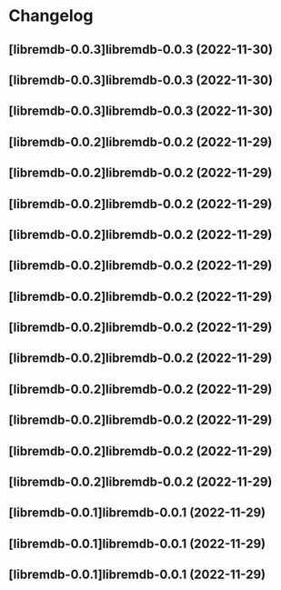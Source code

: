 # Changelog



## [libremdb-0.0.3]libremdb-0.0.3 (2022-11-30)




## [libremdb-0.0.3]libremdb-0.0.3 (2022-11-30)




## [libremdb-0.0.3]libremdb-0.0.3 (2022-11-30)




## [libremdb-0.0.2]libremdb-0.0.2 (2022-11-29)




## [libremdb-0.0.2]libremdb-0.0.2 (2022-11-29)




## [libremdb-0.0.2]libremdb-0.0.2 (2022-11-29)




## [libremdb-0.0.2]libremdb-0.0.2 (2022-11-29)




## [libremdb-0.0.2]libremdb-0.0.2 (2022-11-29)




## [libremdb-0.0.2]libremdb-0.0.2 (2022-11-29)




## [libremdb-0.0.2]libremdb-0.0.2 (2022-11-29)




## [libremdb-0.0.2]libremdb-0.0.2 (2022-11-29)




## [libremdb-0.0.2]libremdb-0.0.2 (2022-11-29)




## [libremdb-0.0.2]libremdb-0.0.2 (2022-11-29)




## [libremdb-0.0.2]libremdb-0.0.2 (2022-11-29)




## [libremdb-0.0.2]libremdb-0.0.2 (2022-11-29)




## [libremdb-0.0.1]libremdb-0.0.1 (2022-11-29)




## [libremdb-0.0.1]libremdb-0.0.1 (2022-11-29)




## [libremdb-0.0.1]libremdb-0.0.1 (2022-11-29)

